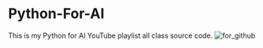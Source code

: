 # Python-For-AI
This is my Python for AI YouTube playlist all class source code. 
![for_github](https://user-images.githubusercontent.com/67509581/144661111-9b01315c-a016-4981-9a29-49ae144d1661.png)
